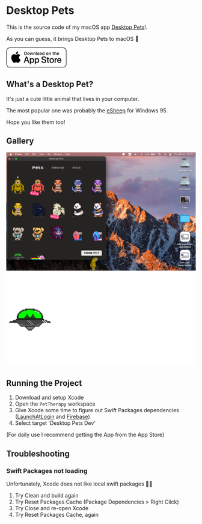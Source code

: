 # Desktop Pets

This is the source code of my macOS app [Desktop Pets](https://apps.apple.com/app/desktop-pets/id1575542220)!.

As you can guess, it brings Desktop Pets to macOS 🚀

[![Get it on the App Store](Gallery/appstore_badge.png)](https://apps.apple.com/app/desktop-pets/id1575542220)

## What's a Desktop Pet?

It's just a cute little animal that lives in your computer.

The most popular one was probably the [eSheep](https://github.com/Adrianotiger/desktopPet) for Windows 95.

Hope you like them too!

## Gallery

![Screenshot of my mac running the app](Gallery/1.png)
![Ufo attacking Desktop City](Gallery/bombing.gif)

## Running the Project

1. Download and setup Xcode
1. Open the `PetTherapy` workspace
1. Give Xcode some time to figure out Swift Packages dependencies ([LaunchAtLogin](https://github.com/sindresorhus/LaunchAtLogin) and [Firebase](https://github.com/firebase/firebase-ios-sdk))
1. Select target 'Desktop Pets Dev'

(For daily use I recommend getting the App from the App Store)

## Troubleshooting

### Swift Packages not loading
Unfortunately, Xcode does not like local swift packages 🤷‍♂️
1. Try Clean and build again
1. Try Reset Packages Cache (Package Dependencies > Right Click)
1. Try Close and re-open Xcode
1. Try Reset Packages Cache, again   

